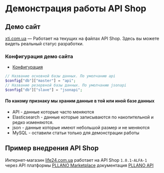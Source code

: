 # Демонстрация работы API Shop

## Демо сайт
[xti.com.ua](https://xti.com.ua/) — Работает на текущих на файлах API Shop. Здесь вы можете видеть реальный статус разработки.

### Конфигурация демо сайта
- [Конфигурация](https://github.com/pllano/api-shop/blob/master/app/config/settings.php)
```php
// Название основной базы данных. По умолчанию api
$config["db"]["master"] = "api";
// Название резервной базы данных. По умолчанию jsonapi
$config["db"]["slave"] = "jsonapi";
```
#### По какому признаку мы храним данные в той или иной базе данных
- API - данные которые часто меняются
- Elasticsearch - данные которые записываются по накопительной и редко изменяются.
- json - данные которые имеют небольшой размер и не меняются
- MySQL - оставили статьи только для демонстрации работы

## Пример внедрения API Shop
Интернет-магазин [life24.com.ua](https://life24.com.ua/) работает на API Shop `1.0.1-ALFA-1` через API платформы [PLLANO Marketplace](https://pllano.com/) документация [PLLANO API](https://github.com/pllano/pllano-api)

